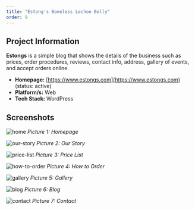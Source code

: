 ```yaml
---
title: "Estong's Boneless Lechon Belly"
order: 9
---
```

## Project Information
**Estongs** is a simple blog that shows the details of the business such as prices, order procedures, reviews, contact info, address, gallery of events, and accept orders online.

* **Homepage:** [https://www.estongs.com](https://www.estongs.com) (status: active)
* **Platform/s:** Web
* **Tech Stack:** WordPress

## Screenshots
![home](/assets/images/portfolio/estongs/home.png)
_Picture 1: Homepage_

![our-story](/assets/images/portfolio/estongs/our-story.png)
_Picture 2: Our Story_

![price-list](/assets/images/portfolio/estongs/price-list.png)
_Picture 3: Price List_

![how-to-order](/assets/images/portfolio/estongs/how-to-order.png)
_Picture 4: How to Order_

![gallery](/assets/images/portfolio/estongs/gallery.png)
_Picture 5: Gallery_

![blog](/assets/images/portfolio/estongs/blog.png)
_Picture 6: Blog_

![contact](/assets/images/portfolio/estongs/contact.png)
_Picture 7: Contact_
